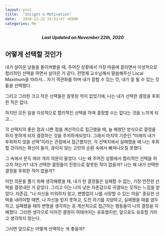 ```yaml
---
layout: post
title:  "Insight & Motivation"
date:   2020-11-22 19:51:47 +0900
categories: Me
---
```


<div style="text-align: center"><i><b>Last Updated on November 22th, 2020</b></i></div>

## 어떻게 선택할 것인가
내가 살아온 날들을 돌이켜봤을 때, 주어진 상황에서 가장 마음에 끌리면서 이성적으로 합리적인 선택을 하면서 살아온 거 같다. 전명재 교수님께서 말씀해주신 Local Maximum을 따라서... 자기 객관화를 하며 내가 잘할 수 있는 것, 내가 잘 될 수 있는 것들을 선택했다.

그리고 그러한 크고 작은 선택들은 잘못된 적이 없었기에, 나는 내가 선택한 결정을 후회한 적은 없다.

하지만 모든 일을 이성적으로 합리적인 선택을 하며 결정할 수는 없다는 것을 느끼게 되고... 

각 선택지의 좋은 점과 나쁜 점을 계산적으로 접근했을 때, 늘 해왔던 방식으로 결정을 하지 못하게 되자 결정하는 것을 주저하게되었다. 그래서 마지막 기준인 "미래의 내가 후회하지 않을 선택"이라는 관점에서 접근했지만, 각 선택지에서 실패했을 때 나는 후회할 것이라는 확신이 들자, 끊이지 않는 고민의 순환 속에서 빠져나오질 못했다.

그 속에서 문득 여러 개의 의문이 들었다. 
나는 왜 주어진 상황에서 합리적인 선택을 하고자 하는가? 
내가 선택한 결정들이 진정으로 잘못된 적이 없을까? 
나는 왜 내가 선택한 결정을 후회한 적이 없을까? 

이런 의문을 풀기 위해 생각해봤을 때, 내가 한 결정들은 실패할 수 없는, 가장 안전한 선택을 결정내린 거 같았다.
그리고 이는 나의 낮은 자존감으로 귀결되는 듯하는 느낌을 받았다. 
자존감, "나 자신을 미워하지 않고, 변함없이 나를 사랑할 수 있는 마음"
중요한 선택을 내려야할 때면, 나 자신을 믿지 못하고, 도전 하기를 지양하고, 실패했을 때를 염두하고, 실패했을 때의 변명을 생각하는 등 계산적으로 접근하는 행동들이 나의 결정을 지배했다.
그러한 생각으로 이어진 결정이 여태까지는 유효했지만, 앞으로도 유효할 거라고 생각하지 않는다.

그러면 앞으로는 어떻게 선택하는 게 좋을까?

